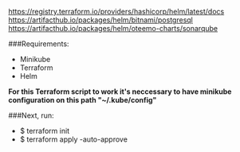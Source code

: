 https://registry.terraform.io/providers/hashicorp/helm/latest/docs
https://artifacthub.io/packages/helm/bitnami/postgresql
https://artifacthub.io/packages/helm/oteemo-charts/sonarqube

###Requirements:
* Minikube
* Terraform
* Helm

**For this Terraform script to work it's neccessary to have minikube configuration on this path "~/.kube/config"**

###Next, run:

* $ terraform init
* $ terraform apply -auto-approve
